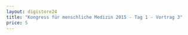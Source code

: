 ```yaml
---
layout: digistore24
title: "Kongress für menschliche Medizin 2015 - Tag 1 - Vortrag 3"
price: 5
---
```


